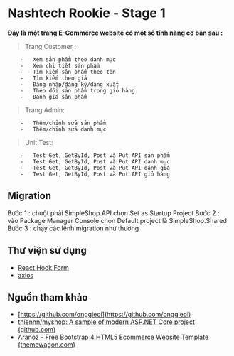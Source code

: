 
# Nashtech Rookie - Stage 1

**Đây là một trang E-Commerce website có một số tính năng cơ bản sau :**

> Trang Customer :

		-   Xem sản phẩm theo danh mục 
		-   Xem chi tiết sản phẩm
		-   Tìm kiếm sản phẩm theo tên
		-   Tìm kiếm theo giá 
		-   Đăng nhập/đăng ký/đăng xuất 
		-   Theo dõi sản phẩm trong giỏ hàng
		-   Đánh giá sản phẩm
 

> Trang Admin:

		-   Thêm/chỉnh sửa sản phẩm
		-   Thêm/chỉnh sửa danh mục
 
 > Unit Test:

		-   Test Get, GetById, Post và Put API sản phẩm 
		-   Test Get, GetById, Post và Put API danh mục
		-   Test Get, GetById, Post và Put API đánh giá
		-   Test Get, GetById, Post và Put API giỏ hàng

## Migration
Bước 1 : chuột phải SimpleShop.API chọn Set as Startup Project
Bước 2 : vào Package Manager Console chọn Default project là 
SimpleShop.Shared 
Bước 3 : chạy các lệnh migration như thường

## Thư viện sử dụng

 - [React Hook Form](https://react-hook-form.com/)
 - [axios](https://github.com/axios/axios)

## Nguồn tham khảo

 - [https://github.com/onggieoi](https://github.com/onggieoi)
 - [thiennn/myshop: A sample of modern ASP.NET Core project (github.com)](https://github.com/thiennn/myshop)
 - [Aranoz - Free Bootstrap 4 HTML5 Ecommerce Website Template (themewagon.com)](https://themewagon.com/themes/free-bootstrap-4-html5-ecommerce-website-template-aranoz/)
